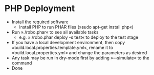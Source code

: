 PHP Deployment
==============

  * Install the required software
    * Install PHP to run PHAR files (»sudo apt-get install php«)
  * Run »./robo.phar« to see all available tasks
    * e.g. »./robo.phar deploy -s test« to deploy to the test stage
  * If you have a local development environment, then copy
    »build.local.properties.template.yml«, rename it to »build.local.properties.yml«
    and change the parameters as desired
  * Any task may be run in dry-mode first by adding »--simulate« to the command
  * Done

